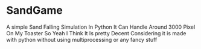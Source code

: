 # SandGame
A simple Sand Falling Simulation In Python 
It Can Handle Around 3000 Pixel On My Toaster So Yeah I Think It Is pretty Decent Considering it is made with python without using multiprocessing or any fancy stuff
